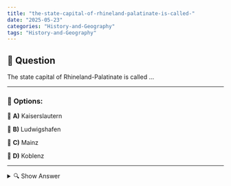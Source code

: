```yaml
---
title: "the-state-capital-of-rhineland-palatinate-is-called-"
date: "2025-05-23"
categories: "History-and-Geography"
tags: "History-and-Geography"
---
```


## 📌 **Question**

The state capital of Rhineland-Palatinate is called ...



---

### 📝 **Options:**

🔘 **A)** Kaiserslautern

🔘 **B)** Ludwigshafen

🔘 **C)** Mainz

🔘 **D)** Koblenz

---

<details>
  <summary>🔍 Show Answer</summary>

  <p>
💡  <b>Correct Answer:</b>  c
  </p>
  <p>
    📖<b>Explanation:</b>
    
  </p>
</details>
